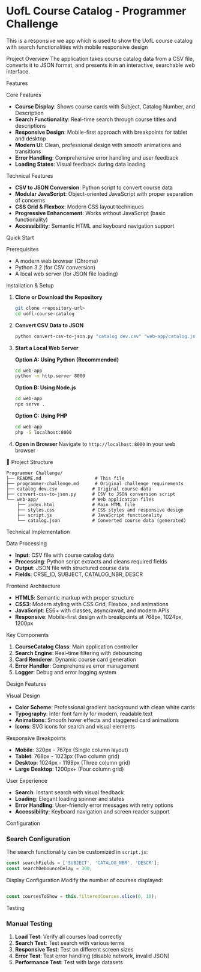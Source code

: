 # UofL Course Catalog - Programmer Challenge


This is a responsive we app which is used to show the UofL course catalog with search functionalities with mobile responsive design

Project Overview
The application takes course catalog data from a CSV file, converts it to JSON format, and presents it in an interactive, searchable web interface.

Features

Core Features
- **Course Display**: Shows course cards with Subject, Catalog Number, and Description
- **Search Functionality**: Real-time search through course titles and descriptions
- **Responsive Design**: Mobile-first approach with breakpoints for tablet and desktop
- **Modern UI**: Clean, professional design with smooth animations and transitions
- **Error Handling**: Comprehensive error handling and user feedback
- **Loading States**: Visual feedback during data loading

Technical Features
- **CSV to JSON Conversion**: Python script to convert course data
- **Modular JavaScript**: Object-oriented JavaScript with proper separation of concerns
- **CSS Grid & Flexbox**: Modern CSS layout techniques
- **Progressive Enhancement**: Works without JavaScript (basic functionality)
- **Accessibility**: Semantic HTML and keyboard navigation support

Quick Start

 Prerequisites
- A modern web browser (Chrome)
- Python 3.2 (for CSV conversion)
- A local web server (for JSON file loading)

Installation & Setup

1. **Clone or Download the Repository**
   ```bash
   git clone <repository-url>
   cd uofl-course-catalog
   ```

2. **Convert CSV Data to JSON**
   ```bash
   python convert-csv-to-json.py "catalog dev.csv" "web-app/catalog.json"
   ```

3. **Start a Local Web Server**
   
   **Option A: Using Python (Recommended)**
   ```bash
   cd web-app
   python -m http.server 8000
   ```
   
   **Option B: Using Node.js**
   ```bash
   cd web-app
   npx serve .
   ```
   
   **Option C: Using PHP**
   ```bash
   cd web-app
   php -S localhost:8000
   ```

4. **Open in Browser**
   Navigate to `http://localhost:8000` in your web browser

 📁 Project Structure

```
Programmer Challenge/
├── README.md                    # This file
├── programmer-challenge.md      # Original challenge requirements
├── catalog dev.csv             # Original course data
├── convert-csv-to-json.py      # CSV to JSON conversion script
└── web-app/                    # Web application files
    ├── index.html              # Main HTML file
    ├── styles.css              # CSS styles and responsive design
    ├── script.js               # JavaScript functionality
    └── catalog.json            # Converted course data (generated)
```

Technical Implementation

Data Processing
- **Input**: CSV file with course catalog data
- **Processing**: Python script extracts and cleans required fields
- **Output**: JSON file with structured course data
- **Fields**: CRSE_ID, SUBJECT, CATALOG_NBR, DESCR

Frontend Architecture
- **HTML5**: Semantic markup with proper structure
- **CSS3**: Modern styling with CSS Grid, Flexbox, and animations
- **JavaScript**: ES6+ with classes, async/await, and modern APIs
- **Responsive**: Mobile-first design with breakpoints at 768px, 1024px, 1200px

Key Components
1. **CourseCatalog Class**: Main application controller
2. **Search Engine**: Real-time filtering with debouncing
3. **Card Renderer**: Dynamic course card generation
4. **Error Handler**: Comprehensive error management
5. **Logger**: Debug and error logging system

 Design Features

 Visual Design
- **Color Scheme**: Professional gradient background with clean white cards
- **Typography**: Inter font family for modern, readable text
- **Animations**: Smooth hover effects and staggered card animations
- **Icons**: SVG icons for search and visual elements

Responsive Breakpoints
- **Mobile**: 320px - 767px (Single column layout)
- **Tablet**: 768px - 1023px (Two column grid)
- **Desktop**: 1024px - 1199px (Three column grid)
- **Large Desktop**: 1200px+ (Four column grid)

User Experience
- **Search**: Instant search with visual feedback
- **Loading**: Elegant loading spinner and states
- **Error Handling**: User-friendly error messages with retry options
- **Accessibility**: Keyboard navigation and screen reader support

 Configuration

### Search Configuration
The search functionality can be customized in `script.js`:

```javascript
const searchFields = ['SUBJECT', 'CATALOG_NBR', 'DESCR'];
const searchDebounceDelay = 300;
```

Display Configuration
Modify the number of courses displayed:

```javascript

const coursesToShow = this.filteredCourses.slice(0, 10);
```

 Testing

### Manual Testing
1. **Load Test**: Verify all courses load correctly
2. **Search Test**: Test search with various terms
3. **Responsive Test**: Test on different screen sizes
4. **Error Test**: Test error handling (disable network, invalid JSON)
5. **Performance Test**: Test with large datasets


